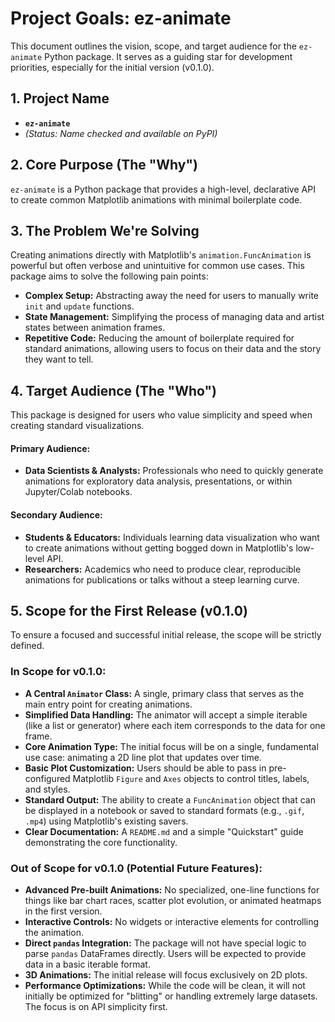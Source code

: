 # Project Goals: ez-animate

This document outlines the vision, scope, and target audience for the `ez-animate` Python package. It serves as a guiding star for development priorities, especially for the initial version (v0.1.0).

## 1. Project Name

*   **`ez-animate`**
*   *(Status: Name checked and available on PyPI)*

## 2. Core Purpose (The "Why")

`ez-animate` is a Python package that provides a high-level, declarative API to create common Matplotlib animations with minimal boilerplate code.

## 3. The Problem We're Solving

Creating animations directly with Matplotlib's `animation.FuncAnimation` is powerful but often verbose and unintuitive for common use cases. This package aims to solve the following pain points:

*   **Complex Setup:** Abstracting away the need for users to manually write `init` and `update` functions.
*   **State Management:** Simplifying the process of managing data and artist states between animation frames.
*   **Repetitive Code:** Reducing the amount of boilerplate required for standard animations, allowing users to focus on their data and the story they want to tell.

## 4. Target Audience (The "Who")

This package is designed for users who value simplicity and speed when creating standard visualizations.

#### Primary Audience:
*   **Data Scientists & Analysts:** Professionals who need to quickly generate animations for exploratory data analysis, presentations, or within Jupyter/Colab notebooks.

#### Secondary Audience:
*   **Students & Educators:** Individuals learning data visualization who want to create animations without getting bogged down in Matplotlib's low-level API.
*   **Researchers:** Academics who need to produce clear, reproducible animations for publications or talks without a steep learning curve.

## 5. Scope for the First Release (v0.1.0)

To ensure a focused and successful initial release, the scope will be strictly defined.

### In Scope for v0.1.0:

*   **A Central `Animator` Class:** A single, primary class that serves as the main entry point for creating animations.
*   **Simplified Data Handling:** The animator will accept a simple iterable (like a list or generator) where each item corresponds to the data for one frame.
*   **Core Animation Type:** The initial focus will be on a single, fundamental use case: animating a 2D line plot that updates over time.
*   **Basic Plot Customization:** Users should be able to pass in pre-configured Matplotlib `Figure` and `Axes` objects to control titles, labels, and styles.
*   **Standard Output:** The ability to create a `FuncAnimation` object that can be displayed in a notebook or saved to standard formats (e.g., `.gif`, `.mp4`) using Matplotlib's existing savers.
*   **Clear Documentation:** A `README.md` and a simple "Quickstart" guide demonstrating the core functionality.

### Out of Scope for v0.1.0 (Potential Future Features):

*   **Advanced Pre-built Animations:** No specialized, one-line functions for things like bar chart races, scatter plot evolution, or animated heatmaps in the first version.
*   **Interactive Controls:** No widgets or interactive elements for controlling the animation.
*   **Direct `pandas` Integration:** The package will not have special logic to parse `pandas` DataFrames directly. Users will be expected to provide data in a basic iterable format.
*   **3D Animations:** The initial release will focus exclusively on 2D plots.
*   **Performance Optimizations:** While the code will be clean, it will not initially be optimized for "blitting" or handling extremely large datasets. The focus is on API simplicity first.